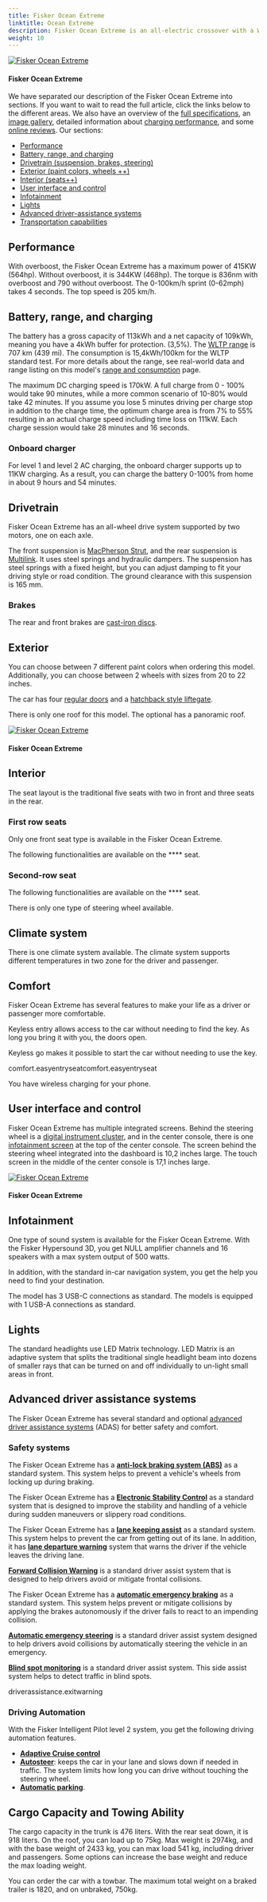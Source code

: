 ```yaml
---
title: Fisker Ocean Extreme
linktitle: Ocean Extreme
description: Fisker Ocean Extreme is an all-electric crossover with a WLTP range of up to 707 km (439 miles). EVKX.net have all the details. 
weight: 10
---
```

<!-- markdownlint-disable MD033 -->



<figur>
<a href="https://media.evkx.net/multimedia/models/fisker/ocean/ocean_extreme/main_1.jpg">
<img src="https://media.evkx.net/multimedia/models/fisker/ocean/ocean_extreme/main_1_st.jpg" alt="Fisker Ocean Extreme" title="Fisker Ocean Extreme">
</a>
<figcaption><h4>Fisker Ocean Extreme</h4></figcaption></figur>

We have separated our description of the Fisker Ocean Extreme into sections. If you want to wait to read the full article, click the links below to the different areas. We also have an overview of the [full specifications](specifications), an [image gallery](gallery), detailed information about [charging performance](chargingcurve), and some [online reviews](reviews). Our sections:

- [Performance](#performance)
- [Battery, range, and charging](#battery-range-and-charging)
- [Drivetrain (suspension, brakes, steering)](#drivetrain)
- [Exterior (paint colors, wheels ++)](#exterior)
- [Interior (seats++)](#interior)
- [User interface and control](#user-interface-and-control)
- [Infotainment](#infotainment)
- [Lights](#lights)
- [Advanced driver-assistance systems](#advanced-driver-assistance-systems)
- [Transportation capabilities](#transportation-capabilities)


## Performance

With overboost, the Fisker Ocean Extreme has a maximum power of 415KW (564hp). Without overboost, it is 344KW (468hp). The torque is 836nm with overboost and 790 without overboost. The 0-100km/h sprint (0-62mph) takes 4 seconds. The top speed is 205 km/h. 

## Battery, range, and charging

The battery has a gross capacity of 113kWh and a net capacity of 109kWh, meaning you have a 4kWh buffer for protection. (3,5%).  The [WLTP range](../../../../guides/understandingrange/wltp) is 707 km (439 mi).   The consumption is 15,4kWh/100km for the WLTP standard test. For more details about the range, see real-world data and range listing on this model's [range and consumption](rangeandconsumption/) page. 

The maximum DC charging speed is 170kW. A full charge from 0 - 100% would take 90 minutes, while a more common scenario of 10-80% would take 42 minutes. If you assume you lose 5 minutes driving per charge stop in addition to the charge time, the optimum charge area is from 7% to 55% resulting in an actual charge speed including time loss on 111kW. Each charge session would take 28 minutes and 16 seconds. 
### Onboard charger



For level 1 and level 2 AC charging, the  onboard charger supports up to 11KW charging. As a result, you can charge the battery 0-100% from home in about 9 hours and 54 minutes. 

## Drivetrain

Fisker Ocean Extreme has an all-wheel drive system supported by two motors, one on each axle. 

The front suspension is [MacPherson Strut](../../../../technology/suspension/#macpherson-strut), and the rear suspension is [Multilink](../../../../technology/suspension/#multilink). It uses steel springs and hydraulic dampers. The  suspension has steel springs with a fixed height, but you can adjust damping to fit your driving style or road condition. The ground clearance with this suspension is 165 mm. 

### Brakes

The rear and front brakes are [cast-iron discs](../../../../technology/brakes/#disc-brakes). 



## Exterior

You can choose between 7 different paint colors when ordering this model. 
Additionally, you can choose between 2 wheels with sizes from 20 to 22 inches. 

The car has four [regular doors](../../../../technology/doors/) and a [hatchback style liftegate](../../../../technology/doors/#hatcback-style-liftgate). 

There is only one roof for this model. The optional has a panoramic roof. 


<figur>
<a href="https://media.evkx.net/multimedia/models/fisker/ocean/ocean_extreme/exterior_1.jpg">
<img src="https://media.evkx.net/multimedia/models/fisker/ocean/ocean_extreme/exterior_1_st.jpg" alt="Fisker Ocean Extreme" title="Fisker Ocean Extreme">
</a>
<figcaption><h4>Fisker Ocean Extreme</h4></figcaption></figur>


## Interior

The seat layout is the traditional five seats with two in front and three seats in the rear. 

### First row seats

Only one front seat type is available in the Fisker Ocean Extreme. 

The following functionalities are available on the **** seat. 


### Second-row seat



The following functionalities are available on the **** seat. 


There is only one type of steering wheel available. 

## Climate system

There is one climate system available. The  climate system supports different temperatures in two zone for the driver and passenger. 

## Comfort

Fisker Ocean Extreme has several features to make your life as a driver or passenger more comfortable. 

Keyless entry allows access to the car without needing to find the key. As long you bring it with you, the doors open. 

Keyless go makes it possible to start the car without needing to use the key. 

comfort.easyentryseatcomfort.easyentryseat

You have wireless charging for your phone.  

## User interface and control

Fisker Ocean Extreme has multiple integrated screens. Behind the steering wheel is a [digital instrument cluster](../../../../technology/userinterface/screens/#digital-instruments), and in the center console, there is one [infotainment screen](../../../../technology/userinterface/screens/#infotainment-screen) at the top of the center console. The  screen behind the steering wheel integrated into the dashboard is 10,2 inches large. The touch screen in the middle of the center console is 17,1 inches large. 


<figur>
<a href="https://media.evkx.net/multimedia/models/fisker/ocean/ocean_extreme/screens_1.jpg">
<img src="https://media.evkx.net/multimedia/models/fisker/ocean/ocean_extreme/screens_1_st.jpg" alt="Fisker Ocean Extreme" title="Fisker Ocean Extreme">
</a>
<figcaption><h4>Fisker Ocean Extreme</h4></figcaption></figur>


## Infotainment

One type of sound system is available for the Fisker Ocean Extreme. With the Fisker Hypersound 3D, you get NULL amplifier channels and 16 speakers with a max system output of 500 watts. 

In addition, with the standard in-car navigation system, you get the help you need to find your destination. 

The model has 3 USB-C connections as standard. The models is equipped with 1 USB-A connections as standard. 
## Lights

The standard headlights use LED Matrix technology. LED Matrix is an adaptive system that splits the traditional single headlight beam into dozens of smaller rays that can be turned on and off individually to un-light small areas in front.  
## Advanced driver assistance systems

The Fisker Ocean Extreme has several standard and optional [advanced driver assistance systems](../../../../technology/driverassistance/)  (ADAS) for better safety and comfort.
### Safety systems



The Fisker Ocean Extreme has a [**anti-lock braking system (ABS)**](../../../../technology/driverassistance/antilockbrakingsystem/)  as a standard system. This system helps to prevent a vehicle's wheels from locking up during braking.

The Fisker Ocean Extreme has a [**Electronic Stability Control**](../../../../technology/driverassistance/electronicstabilitycontrol/)  as a standard system that is designed to improve the stability and handling of a vehicle during sudden maneuvers or slippery road conditions.

The Fisker Ocean Extreme has a [**lane keeping assist**](../../../../technology/driverassistance/lanekeepingassist/)  as a standard system. This system helps to prevent the car from getting out of its lane. In addition, it has [**lane departure warning**](../../../../technology/driverassistance/lanedeparturewarning/) system that warns the driver if the vehicle leaves the driving lane.

[**Forward Collision Warning**](../../../../technology/driverassistance/forwardcollisionwarning/) is a standard driver assist system that is designed to help drivers avoid or mitigate frontal collisions. 

The Fisker Ocean Extreme has a [**automatic emergency braking**](../../../../technology/driverassistance/automaticemergencybraking/)  as a standard system. This system helps prevent or mitigate collisions by applying the brakes autonomously if the driver fails to react to an impending collision.

[**Automatic emergency steering**](../../../../technology/driverassistance/automaticemergencysteering/) is a standard  driver assist system designed to help drivers avoid collisions by automatically steering the vehicle in an emergency. 

[**Blind spot monitoring**](../../../../technology/driverassistance/blindspotmonitoring/) is a standard driver assist system. This side assist system helps to detect traffic in blind spots. 

driverassistance.exitwarning

### Driving Automation



With the Fisker Intelligent Pilot  level 2 system, you get the following driving automation features. 
- [**Adaptive Cruise control**](../../../../technology/driverassistance/adaptivecruisecontrol/) 
- [**Autosteer**](../../../../technology/driverassistance/autosteer/): keeps the car in your lane and slows down if needed in traffic. The system limits how long you can drive without touching the steering wheel. 
- [**Automatic parking**](../../../../technology/driverassistance/automaticparking/).  


## Cargo Capacity and Towing Ability

The cargo capacity in the trunk is 476 liters. With the rear seat down, it is 918 liters. On the roof, you can load up to 75kg. Max weight is 2974kg, and with the base weight of 2433 kg, you can max load 541 kg, including driver and passengers. Some options can increase the base weight and reduce the max loading weight. 

You can order the car with a towbar. The maximum total weight on a braked trailer is 1820, and on unbraked, 750kg. 